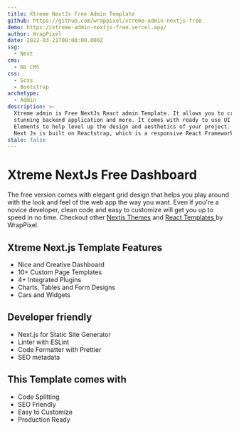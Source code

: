 ```yaml
---
title: Xtreme NextJs Free Admin Template
github: https://github.com/wrappixel/xtreme-admin-nextjs-free
demo: https://xtreme-admin-nextjs-free.vercel.app/
author: WrapPixel
date: 2022-03-21T00:00:00.000Z
ssg:
  - Next
cms:
  - No CMS
css:
  - Scss
  - Bootstrap
archetype:
  - Admin
description: >-
  Xtreme admin is Free NextJs React admin Template. It allows you to create
  stunning backend application and more. It comes with ready to use UI Blocks &
  Elements to help level up the design and aesthetics of your project. Xtreme
  Next Js is built on Reactstrap, which is a responsive React Framework.
stale: false
---
```


# Xtreme NextJs Free Dashboard

The free version comes with elegant grid design that helps you play around with the look and feel of the web app the way you want. Even if you're a novice developer, clean code and easy to customize will get you up to speed in no time. 
Checkout other <a href="https://www.wrappixel.com/templates/category/nextjs/">Nextjs Themes</a> and <a href="https://www.wrappixel.com/templates/category/react-templates/">React Templates </a> by WrapPixel.

## Xtreme Next.js Template Features

* Nice and Creative Dashboard   
* 10+ Custom Page Templates
* 4+ Integrated Plugins
* Charts, Tables and Form Designs
* Cars and Widgets

## Developer friendly

* Next.js for Static Site Generator
* Linter with ESLint
* Code Formatter with Prettier
* SEO metadata

## This Template comes with

* Code Splitting
* SEO Friendly
* Easy to Customize
* Production Ready  
